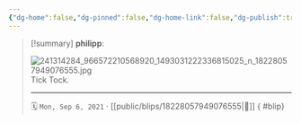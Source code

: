 ```yaml
---
{"dg-home":false,"dg-pinned":false,"dg-home-link":false,"dg-publish":true,"tags":["dgblip"],"disabled rules":["yaml-title","yaml-title-alias","file-name-heading"],"title":"philipp on instagram @ 2021-09-06","created-date":"2021-09-06T16:00:00","updated-date":"2025-05-02T17:43:08","dg-path":"blips/18228057949076555.md","permalink":"/blips/18228057949076555/","dgPassFrontmatter":true}
---
```


> [!summary] **philipp**:
>
> ![241314284_966572210568920_1493031222336815025_n_18228057949076555.jpg](/img/user/attachments/241314284_966572210568920_1493031222336815025_n_18228057949076555.jpg)
> Tick Tock.
> - - -
>
> 🗓️ `Mon, Sep 6, 2021` · [[public/blips/18228057949076555\|🔗]]
{ #blip}

